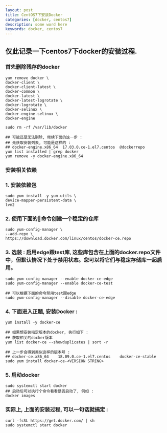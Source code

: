 ```yaml
---
layout: post  
title: CentOS7下安装Docker  
categories: [docker, centos7]  
description: some word here  
keywords: docker, centos7  
---
```


## 仅此记录一下centos7下docker的安装过程.

### 首先删除残存的docker
```
yum remove docker \
docker-client \
docker-client-latest \
docker-common \
docker-latest \
docker-latest-logrotate \
docker-logrotate \
docker-selinux \
docker-engine-selinux \
docker-engine

sudo rm -rf /var/lib/docker

## 可能还是无法删除, 继续下面的这一步 :
## 先获取安装列表, 可能是这样的 : 
## docker-engine.x86_64  17.03.0.ce-1.el7.centos  @dockerrepo
yum list installed | grep docker
yum remove -y docker-engine.x86_64
```

### 安装相关依赖
### 1. 安装依赖包
```
sudo yum install -y yum-utils \
device-mapper-persistent-data \
lvm2
```

### 2. 使用下面的命令创建一个稳定的仓库
```
sudo yum-config-manager \
--add-repo \
https://download.docker.com/linux/centos/docker-ce.repo
```

### 3. 选装 : 	启用edge跟test库, 这些库包含在上面的docker.repo文件中，但默认情况下处于禁用状态。您可以将它们与稳定存储库一起启用。
```
sudo yum-config-manager --enable docker-ce-edge
sudo yum-config-manager --enable docker-ce-test

## 可以根据下面的命令禁用test跟edge
sudo yum-config-manager --disable docker-ce-edge
```

### 4. 下面进入正题, 安装Docker :  
```
yum install -y docker-ce

## 如果想安装指定版本的docker, 执行如下 :
## 获取相关的docker版本
yum list docker-ce --showduplicates | sort -r

## 上一步会得到类似这样的版本号 :
## docker-ce.x86_64    18.09.0.ce-1.el7.centos    docker-ce-stable
sudo yum install docker-ce-<VERSION STRING>
```

### 5. 启动docker
```
sudo systemctl start docker
## 启动后可以执行个命令看看是否启动了, 例如 :
docker images
```

### 实际上, 上面的安装过程, 可以一句话就搞定 :  
```
curl -fsSL https://get.docker.com/ | sh
sudo systemctl start docker
```